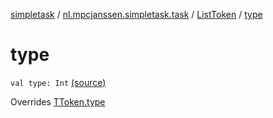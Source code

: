 [simpletask](../../index.md) / [nl.mpcjanssen.simpletask.task](../index.md) / [ListToken](index.md) / [type](.)

# type

`val type: Int` [(source)](https://github.com/mpcjanssen/simpletask-android/blob/master/src/main/java/nl/mpcjanssen/simpletask/task/Task.kt#L505)

Overrides [TToken.type](../-t-token/type.md)

